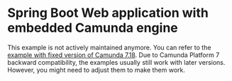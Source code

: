 # Spring Boot Web application with embedded Camunda engine

This example is not actively maintained anymore. You can refer to the [example with fixed version of Camunda 7.18](https://github.com/camunda/camunda-bpm-examples/blob/7.18/spring-boot-starter/example-dmn-rest).
Due to Camunda Platform 7 backward compatibility, the examples usually still work with later versions. However, you
might need to adjust them to make them work.